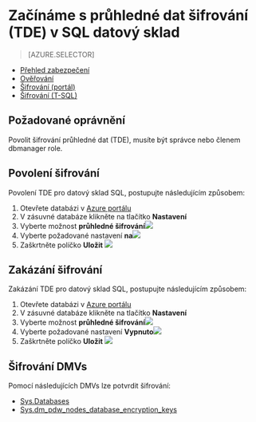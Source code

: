 <properties
   pageTitle="Šifrování průhledné dat v SQL datový sklad (portál) | Microsoft Azure"
   description="Šifrování průhledné dat (TDE) v SQL datový sklad"
   services="sql-data-warehouse"
   documentationCenter=""
   authors="ronortloff"
   manager="barbkess"
   editor=""/>

<tags
   ms.service="sql-data-warehouse"
   ms.workload="data-management"
   ms.tgt_pltfrm="na"
   ms.devlang="na"
   ms.topic="article"
   ms.date="09/24/2016" 
   ms.author="rortloff;barbkess;sonyama"/>

# <a name="get-started-with-transparent-data-encryption-tde-in-sql-data-warehouse"></a>Začínáme s průhledné dat šifrování (TDE) v SQL datový sklad

> [AZURE.SELECTOR]
- [Přehled zabezpečení](sql-data-warehouse-overview-manage-security.md)
- [Ověřování](sql-data-warehouse-authentication.md)
- [Šifrování (portál)](sql-data-warehouse-encryption-tde.md)
- [Šifrování (T-SQL)](sql-data-warehouse-encryption-tde-tsql.md)

## <a name="required-permssions"></a>Požadované oprávnění

Povolit šifrování průhledné dat (TDE), musíte být správce nebo členem dbmanager role.

## <a name="enabling-encryption"></a>Povolení šifrování

Povolení TDE pro datový sklad SQL, postupujte následujícím způsobem:

1. Otevřete databázi v [Azure portálu](https://portal.azure.com)
2. V zásuvné databáze klikněte na tlačítko **Nastavení**
3. Vyberte možnost **průhledné šifrování**![][1]
4. Vyberte požadované nastavení **na**![][2]
5. Zaškrtněte políčko **Uložit**
![][3]  

## <a name="disabling-encryption"></a>Zakázání šifrování

Zakázání TDE pro datový sklad SQL, postupujte následujícím způsobem:

1. Otevřete databázi v [Azure portálu](https://portal.azure.com)
2. V zásuvné databáze klikněte na tlačítko **Nastavení**
3. Vyberte možnost **průhledné šifrování**![][1]
4. Vyberte požadované nastavení **Vypnuto**![][4]
5. Zaškrtněte políčko **Uložit**
![][5]  

## <a name="encryption-dmvs"></a>Šifrování DMVs

Pomocí následujících DMVs lze potvrdit šifrování:

- [Sys.Databases]
- [Sys.dm_pdw_nodes_database_encryption_keys]

<!--MSDN references-->
[Transparent Data Encryption (TDE)]: https://msdn.microsoft.com/library/bb934049.aspx
[Sys.Databases]: http://msdn.microsoft.com/library/ms178534.aspx
[Sys.dm_pdw_nodes_database_encryption_keys]: https://msdn.microsoft.com/library/mt203922.aspx

<!--Image references-->
[1]: ./media/sql-data-warehouse-security-tde/sql-data-warehouse-security-tde-portal-settings.png
[2]: ./media/sql-data-warehouse-security-tde/sql-data-warehouse-security-tde-portal-settings-on.png
[3]: ./media/sql-data-warehouse-security-tde/sql-data-warehouse-security-tde-portal-settings-save.png
[4]: ./media/sql-data-warehouse-security-tde/sql-data-warehouse-security-tde-portal-settings-off.png
[5]: ./media/sql-data-warehouse-security-tde/sql-data-warehouse-security-tde-portal-settings-save2.png

<!--Link references-->
